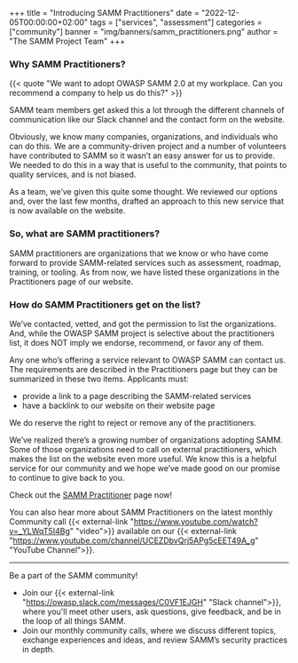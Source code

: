 +++
title = "Introducing SAMM Practitioners"
date = "2022-12-05T00:00:00+02:00"
tags = ["services", "assessment"]
categories = ["community"]
banner = "img/banners/samm_practitioners.png"
author = "The SAMM Project Team"
+++

### Why SAMM Practitioners?

{{< quote "We want to adopt OWASP SAMM 2.0 at my workplace. Can you recommend a company to help us do this?" >}}

SAMM team members get asked this a lot through the different channels of communication like our Slack channel and the contact form on the website.

Obviously, we know many companies, organizations, and individuals who can do this. We are a community-driven project and a number of volunteers have contributed to SAMM so it wasn’t an easy answer for us to provide. We needed to do this in a way that is useful to the community, that points to quality services, and is not biased.

As a team, we’ve given this quite some thought. We reviewed our options and, over the last few months, drafted an approach to this new service that is now available on the website.

### So, what are SAMM practitioners?

SAMM practitioners are organizations that we know or who have come forward to provide SAMM-related services such as assessment, roadmap, training, or tooling. As from now, we have listed these organizations in the Practitioners page of our website.

### How do SAMM Practitioners get on the list?

We’ve contacted, vetted, and got the permission to list the organizations. And, while the OWASP SAMM project is selective about the practitioners list, it does NOT imply we endorse, recommend, or favor any of them.

Any one who’s offering a service relevant to OWASP SAMM can contact us. The requirements are described in the Practitioners page but they can be summarized in these two items. Applicants must:
* provide a link to a page describing the SAMM-related services
* have a backlink to our website on their website page

We do reserve the right to reject or remove any of the practitioners.

We’ve realized there’s a growing number of organizations adopting SAMM. Some of those organizations need to call on external practitioners, which makes the list on the website even more useful. We know this is a helpful service for our community and we hope we’ve made good on our promise to continue to give back to you. 

Check out the [SAMM Practitioner](/practitioners) page now!

You can also hear more about SAMM Practitioners on the latest monthly Community call {{< external-link "https://www.youtube.com/watch?v=_YLWqT5I4Bg" "video">}} available on our {{< external-link "https://www.youtube.com/channel/UCEZDbvQrj5APg5cEET49A_g" "YouTube Channel">}}. 

---
Be a part of the SAMM community!

* Join our {{< external-link "https://owasp.slack.com/messages/C0VF1EJGH" "Slack channel">}}, where you'll meet other users, ask questions, give feedback, and be in the loop of all things SAMM.
* Join our monthly community calls, where we discuss different topics, exchange experiences and ideas, and review SAMM’s security practices in depth.